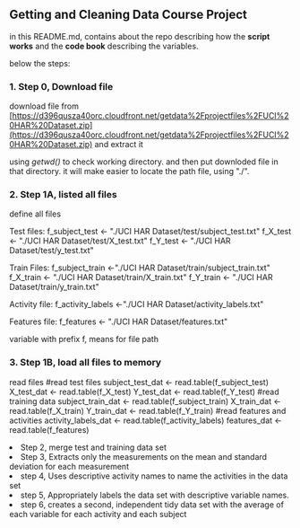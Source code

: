 ## Getting and Cleaning Data Course Project

in this README.md, contains about the repo describing how the **script works** and the **code book** describing the variables.

below the steps:
### 1. Step 0, Download file
download file from [https://d396qusza40orc.cloudfront.net/getdata%2Fprojectfiles%2FUCI%20HAR%20Dataset.zip](https://d396qusza40orc.cloudfront.net/getdata%2Fprojectfiles%2FUCI%20HAR%20Dataset.zip) and extract it 

using _getwd()_ to check working directory. and then put downloded file in that directory. 
it will make easier to locate the path file, using "./".

### 2. Step 1A, listed all files
define all files 

Test files:
f_subject_test <- "./UCI HAR Dataset/test/subject_test.txt"
f_X_test <- "./UCI HAR Dataset/test/X_test.txt"
f_Y_test <- "./UCI HAR Dataset/test/y_test.txt"

Train Files:
f_subject_train <-"./UCI HAR Dataset/train/subject_train.txt"
f_X_train <- "./UCI HAR Dataset/train/X_train.txt"
f_Y_train <- "./UCI HAR Dataset/train/y_train.txt"

Activity file:
f_activity_labels <-"./UCI HAR Dataset/activity_labels.txt"

Features file:
f_features <- "./UCI HAR Dataset/features.txt"

variable with prefix f, means for file path

### 3. Step 1B,  load all files to memory
  
  read files
  #read test files
    subject_test_dat <- read.table(f_subject_test)
    X_test_dat <- read.table(f_X_test)
    Y_test_dat <- read.table(f_Y_test)
  #read training data
    subject_train_dat <- read.table(f_subject_train)
    X_train_dat <- read.table(f_X_train)
    Y_train_dat <- read.table(f_Y_train)
  #read features and activities
    activity_labels_dat <- read.table(f_activity_labels)
    features_dat <- read.table(f_features)
  
  
<li>Step 2, merge test and training data set</li>
<li>Step 3, Extracts only the measurements on the mean and standard deviation for each measurement</li>
<li>step 4, Uses descriptive activity names to name the activities in the data set</li>
<li>step 5, Appropriately labels the data set with descriptive variable names. </li>
<li>step 6, creates a second, independent tidy data set with the average of each variable for each activity and each subject</li>
</ol>
